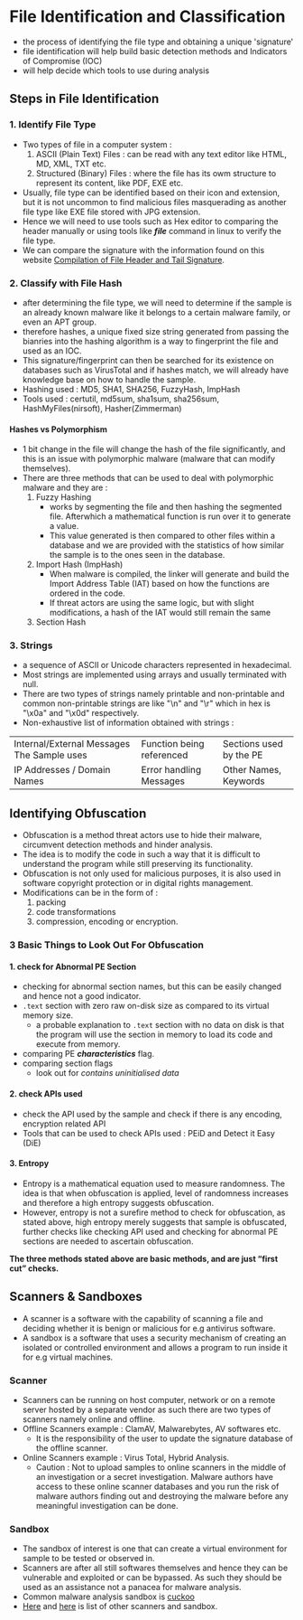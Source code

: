 # File Identification and Classification
* the process of identifying the file type and obtaining a unique 'signature' 
* file identification will help build basic detection methods and Indicators of Compromise (IOC)
* will help decide which tools to use during analysis

## Steps in File Identification
### 1. Identify File Type 
* Two types of file in a computer system : 
   1. ASCII (Plain Text) Files : can be read with any text editor like HTML, MD, XML, TXT etc.
   2. Structured (Binary) Files : where the file has its owm structure to represent its content, like PDF, EXE etc.
* Usually, file type can be identified based on their icon and extension, but it is not uncommon to find malicious files masquerading as another file type like EXE file stored with JPG extension.
* Hence we will need to use tools such as Hex editor to comparing the header manually or using tools like ***file*** command in linux to verify the file type.
* We can compare the signature with the information found on this website [Compilation of File Header and Tail Signature](https://www.garykessler.net/library/file_sigs.html).

### 2. Classify with File Hash 
* after determining the file type, we will need to determine if the sample is an already known malware like it belongs to a certain malware family, or even an APT group.
* therefore hashes, a unique fixed size string generated from passing the bianries into the hashing algorithm is a way to fingerprint the file and used as an IOC. 
* This signature/fingerprint can then be searched for its existence on databases such as VirusTotal and if hashes match, we will already have knowledge base on how to handle the sample.  
* Hashing used : MD5, SHA1, SHA256, FuzzyHash, ImpHash
* Tools used : certutil, md5sum, sha1sum, sha256sum, HashMyFiles(nirsoft), Hasher(Zimmerman)

#### Hashes vs Polymorphism
* 1 bit change in the file will change the hash of the file significantly, and this is an issue with polymorphic malware (malware that can modify themselves).
* There are three methods that can be used to deal with polymorphic malware and they are : 
   1. Fuzzy Hashing    
      * works by segmenting the file and then hashing the segmented file. Afterwhich a mathematical function is run over it to generate a value. 
      * This value generated is then compared to other files within a database and we are provided with the statistics of how similar the sample is to the ones seen in the database.
   2. Import Hash (ImpHash)
      * When malware is compiled, the linker will generate and build the Import Address Table (IAT) based on how the functions are ordered in the code.
      * If threat actors are using the same logic, but with slight modifications, a hash of the IAT would still remain the same 
   3. Section Hash

### 3. Strings   
* a sequence of ASCII or Unicode characters represented in hexadecimal. 
* Most strings are implemented using arrays and usually terminated with null.
* There are two types of strings namely printable and non-printable and common non-printable strings are like "\n" and "\r" which in hex is "\x0a" and "\x0d" respectively.
* Non-exhaustive list of information obtained with strings : 

| | | |
|-|-|-|
|Internal/External Messages The Sample uses|Function being referenced|Sections used by the PE|
|IP Addresses / Domain Names|Error handling Messages|Other Names, Keywords|

## Identifying Obfuscation
* Obfuscation is a method threat actors use to hide their malware, circumvent detection methods and hinder analysis.
* The idea is to modify the code in such a way that it is difficult to understand the program while still preserving its functionality.
* Obfuscation is not only used for malicious purposes, it is also used in software copyright protection or in digital rights management. 
* Modifications can be in the form of : 
   1. packing
   2. code transformations
   3. compression, encoding or encryption.

### 3 Basic Things to Look Out For Obfuscation
#### 1. check for Abnormal PE Section
   * checking for abnormal section names, but this can be easily changed and hence not a good indicator.
   * `.text` section with zero raw on-disk size as compared to its virtual memory size.
      * a probable explanation to `.text` section with no data on disk is that the program will use the section in memory to load its code and execute from memory. 
   * comparing PE ***characteristics*** flag.
   * comparing section flags
      * look out for *contains uninitialised data*

#### 2. check APIs used
   * check the API used by the sample and check if there is any encoding, encryption related API
   * Tools that can be used to check APIs used : PEiD and Detect it Easy (DiE)

#### 3. Entropy
   * Entropy is a mathematical equation used to measure randomness. The idea is that when obfuscation is applied, level of randomness increases and therefore a high entropy suggests obfuscation. 
   * However, entropy is not a surefire method to check for obfuscation, as stated above, high entropy merely suggests that sample is obfuscated, further checks like checking API used and checking for abnormal PE sections are needed to ascertain obfuscation.

**The three methods stated above are basic methods, and are just “first cut” checks.**

## Scanners & Sandboxes
* A scanner is a software with the capability of scanning a file and deciding whether it is benign or malicious for e.g antivirus software.
* A sandbox is a software that uses a security mechanism of creating an isolated or controlled environment and allows a program to run inside it for e.g virtual machines.

### Scanner
* Scanners can be running on host computer, network or on a remote server hosted by a separate vendor as such there are two types of scanners namely online and offline. 
* Offline Scanners example : ClamAV, Malwarebytes, AV softwares etc.
   * It is the responsibility of the user to update the signature database of the offline scanner.
* Online Scanners example : Virus Total, Hybrid Analysis. 
   * Caution : Not to upload samples to online scanners in the middle of an investigation or a secret investigation. Malware authors have access to these online scanner databases and you run the risk of malware authors finding out and destroying the malware before any meaningful investigation can be done.  

### Sandbox
* The sandbox of interest is one that can create a virtual environment for sample to be tested or observed in. 
* Scanners are after all still softwares themselves and hence they can be vulnerable and exploited or can be bypassed. As such they should be used as an assistance not a panacea for malware analysis. 
* Common malware analysis sandbox is [cuckoo](https://my.ine.com/INE/courses/f7be49bd/malware-analysis) 
* [Here](https://github.com/rshipp/awesome-malware-analysis#online-scanners-and-sandboxes) and [here](https://linuxsecurity.expert/tools/cuckoo-sandbox/alternatives/) is list of other scanners and sandbox.

